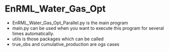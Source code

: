 # EnRML_Water_Gas_Opt
* EnRML_Water_Gas_Opt_Parallel.py is the main program
* main.py can be used when you want to execute this program for several times automatically.
* utils is those packages which can be called
* true_obs and cumulative_production are ogs cases
